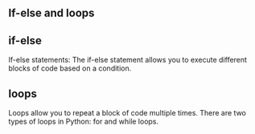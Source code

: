 ## If-else and loops

## if-else
If-else statements:
The if-else statement allows you to execute different blocks of code based on a condition.

## loops
Loops allow you to repeat a block of code multiple times. 
There are two types of loops in Python: for and while loops.
